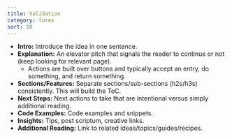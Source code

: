 ```yaml
---
title: Validation
category: forms
sort: 10
---
```


- **Intro:** Introduce the idea in one sentence.
- **Explanation:** An elevator pitch that signals the reader to continue or not (keep looking for relevant page).
    - Actions are built over buttons and typically accept an entry, do something, and return something.
- **Sections/Features:** Separate sections/sub-sections (h2s/h3s) consistently. This will build the ToC.
- **Next Steps:** Next actions to take that are intentional versus simply additional reading.
- **Code Examples:** Code examples and snippets.
- **Insights:** Tips, post scriptum, creative links.
- **Additional Reading:** Link to related ideas/topics/guides/recipes.
